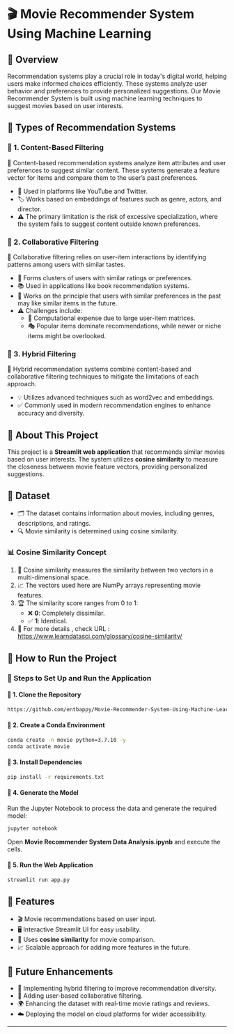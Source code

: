 # 🎬 Movie Recommender System Using Machine Learning

## 📝 Overview
Recommendation systems play a crucial role in today's digital world, helping users make informed choices efficiently. These systems analyze user behavior and preferences to provide personalized suggestions. Our Movie Recommender System is built using machine learning techniques to suggest movies based on user interests.

## 📌 Types of Recommendation Systems
### 🔹 1. Content-Based Filtering
📌 Content-based recommendation systems analyze item attributes and user preferences to suggest similar content. These systems generate a feature vector for items and compare them to the user’s past preferences.
- 🎥 Used in platforms like YouTube and Twitter.
- 🏷 Works based on embeddings of features such as genre, actors, and director.
- ⚠️ The primary limitation is the risk of excessive specialization, where the system fails to suggest content outside known preferences.

### 🔹 2. Collaborative Filtering
📌 Collaborative filtering relies on user-item interactions by identifying patterns among users with similar tastes.
- 👥 Forms clusters of users with similar ratings or preferences.
- 📚 Used in applications like book recommendation systems.
- 🧩 Works on the principle that users with similar preferences in the past may like similar items in the future.
- ⚠️ Challenges include:
  - 🚀 Computational expense due to large user-item matrices.
  - 🎭 Popular items dominate recommendations, while newer or niche items might be overlooked.

### 🔹 3. Hybrid Filtering
📌 Hybrid recommendation systems combine content-based and collaborative filtering techniques to mitigate the limitations of each approach.
- 💡 Utilizes advanced techniques such as word2vec and embeddings.
- ✅ Commonly used in modern recommendation engines to enhance accuracy and diversity.

## 🎯 About This Project
This project is a **Streamlit web application** that recommends similar movies based on user interests. The system utilizes **cosine similarity** to measure the closeness between movie feature vectors, providing personalized suggestions.

## 📂 Dataset
- 🗂 The dataset contains information about movies, including genres, descriptions, and ratings.
- 🔍 Movie similarity is determined using cosine similarity.

### 📊 Cosine Similarity Concept
1. 🧮 Cosine similarity measures the similarity between two vectors in a multi-dimensional space.
2. 📈 The vectors used here are NumPy arrays representing movie features.
3. 🏆 The similarity score ranges from 0 to 1:
   - ❌ **0**: Completely dissimilar.
   - ✅ **1**: Identical.
4. 🔗 For more details , check URL : https://www.learndatasci.com/glossary/cosine-similarity/

## 🚀 How to Run the Project
### 📌 Steps to Set Up and Run the Application
#### 🔹 1. Clone the Repository
```sh
https://github.com/entbappy/Movie-Recommender-System-Using-Machine-Learning.git
```
#### 🔹 2. Create a Conda Environment
```sh
conda create -n movie python=3.7.10 -y
conda activate movie
```
#### 🔹 3. Install Dependencies
```sh
pip install -r requirements.txt
```
#### 🔹 4. Generate the Model
Run the Jupyter Notebook to process the data and generate the required model:
```sh
jupyter notebook
```
Open **Movie Recommender System Data Analysis.ipynb** and execute the cells.

#### 🔹 5. Run the Web Application
```sh
streamlit run app.py
```

## 🎨 Features
- 🎬 Movie recommendations based on user input.
- 🖥 Interactive Streamlit UI for easy usability.
- 🧠 Uses **cosine similarity** for movie comparison.
- 📈 Scalable approach for adding more features in the future.

## 🔮 Future Enhancements
- 🔄 Implementing hybrid filtering to improve recommendation diversity.
- 👥 Adding user-based collaborative filtering.
- 🌍 Enhancing the dataset with real-time movie ratings and reviews.
- ☁️ Deploying the model on cloud platforms for wider accessibility.

---

